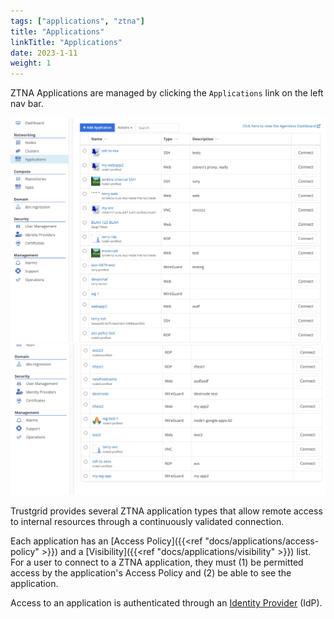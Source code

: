 ```yaml
---
tags: ["applications", "ztna"]
title: "Applications"
linkTitle: "Applications"
date: 2023-1-11
weight: 1
---
```


ZTNA Applications are managed by clicking the `Applications` link on the left nav bar.

![img](apps1.png)
![img](apps2.png)

Trustgrid provides several ZTNA application types that allow remote access to internal resources through a continuously validated connection.

Each application has an [Access Policy]({{<ref "docs/applications/access-policy" >}}) and a [Visibility]({{<ref "docs/applications/visibility" >}}) list. For a user to connect to a ZTNA application, they must (1) be permitted access by the application's Access Policy and (2) be able to see the application.

Access to an application is authenticated through an [Identity Provider](https://portal.dev.trustgrid.io/#/identity-providers) (IdP).
